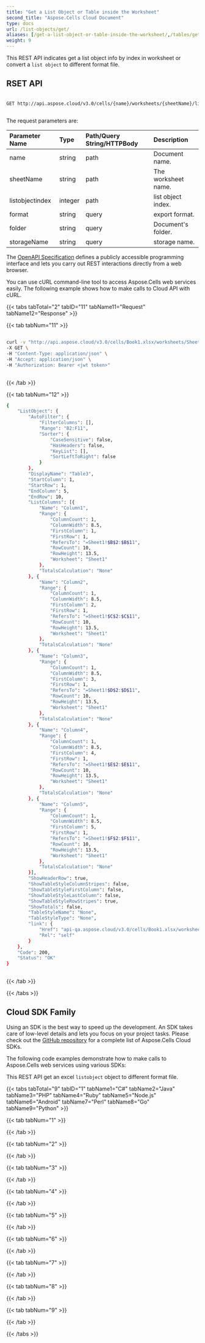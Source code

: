 ```yaml
---
title: "Get a List Object or Table inside the Worksheet"
second_title: "Aspose.Cells Cloud Document"
type: docs
url: /list-objects/get/
aliases: [/get-a-list-object-or-table-inside-the-worksheet/,/tables/get/]
weight: 9
---
```


This REST API indicates get a list object info by index in worksheet or convert a `list object`   to different format file. 

## RSET API
 
```bash
 
GET http://api.aspose.cloud/v3.0/cells/{name}/worksheets/{sheetName}/listobjects/{listobjectindex}
 
```
The request parameters are: 
 
| Parameter Name | Type | Path/Query String/HTTPBody | Description| 
| :- | :- | :- |:- | 
| name | string | path | Document name. |
| sheetName | string | path | The worksheet name. |
| listobjectindex | integer | path | list object index. |
| format | string | query | export format. |
| folder | string | query | Document's folder. |
| storageName | string | query | storage name. |
 
The [OpenAPI Specification](https://apireference.aspose.cloud/cells/#/ListObjects/GetWorksheetListObject) defines a publicly accessible programming interface and lets you carry out REST interactions directly from a web browser.
 
You can use cURL command-line tool to access Aspose.Cells web services easily. The following example shows how to make calls to Cloud API with cURL.
 
{{< tabs tabTotal="2" tabID="11" tabName11="Request" tabName12="Response" >}}
 
{{< tab tabNum="11" >}}
 
```bash
 
curl -v "http://api.aspose.cloud/v3.0/cells/Book1.xlsx/worksheets/Sheet1/listobjects/1" \
-X GET \
-H "Content-Type: application/json" \
-H "Accept: application/json" \
-H "Authorization: Bearer <jwt token>"
 
```
 
{{< /tab >}}
 
{{< tab tabNum="12" >}}
 
```bash
{
	"ListObject": {
		"AutoFilter": {
			"FilterColumns": [],
			"Range": "B2:F11",
			"Sorter": {
				"CaseSensitive": false,
				"HasHeaders": false,
				"KeyList": [],
				"SortLeftToRight": false
			}
		},
		"DisplayName": "Table3",
		"StartColumn": 1,
		"StartRow": 1,
		"EndColumn": 5,
		"EndRow": 10,
		"ListColumns": [{
			"Name": "Column1",
			"Range": {
				"ColumnCount": 1,
				"ColumnWidth": 8.5,
				"FirstColumn": 1,
				"FirstRow": 1,
				"RefersTo": "=Sheet1!$B$2:$B$11",
				"RowCount": 10,
				"RowHeight": 13.5,
				"Worksheet": "Sheet1"
			},
			"TotalsCalculation": "None"
		}, {
			"Name": "Column2",
			"Range": {
				"ColumnCount": 1,
				"ColumnWidth": 8.5,
				"FirstColumn": 2,
				"FirstRow": 1,
				"RefersTo": "=Sheet1!$C$2:$C$11",
				"RowCount": 10,
				"RowHeight": 13.5,
				"Worksheet": "Sheet1"
			},
			"TotalsCalculation": "None"
		}, {
			"Name": "Column3",
			"Range": {
				"ColumnCount": 1,
				"ColumnWidth": 8.5,
				"FirstColumn": 3,
				"FirstRow": 1,
				"RefersTo": "=Sheet1!$D$2:$D$11",
				"RowCount": 10,
				"RowHeight": 13.5,
				"Worksheet": "Sheet1"
			},
			"TotalsCalculation": "None"
		}, {
			"Name": "Column4",
			"Range": {
				"ColumnCount": 1,
				"ColumnWidth": 8.5,
				"FirstColumn": 4,
				"FirstRow": 1,
				"RefersTo": "=Sheet1!$E$2:$E$11",
				"RowCount": 10,
				"RowHeight": 13.5,
				"Worksheet": "Sheet1"
			},
			"TotalsCalculation": "None"
		}, {
			"Name": "Column5",
			"Range": {
				"ColumnCount": 1,
				"ColumnWidth": 8.5,
				"FirstColumn": 5,
				"FirstRow": 1,
				"RefersTo": "=Sheet1!$F$2:$F$11",
				"RowCount": 10,
				"RowHeight": 13.5,
				"Worksheet": "Sheet1"
			},
			"TotalsCalculation": "None"
		}],
		"ShowHeaderRow": true,
		"ShowTableStyleColumnStripes": false,
		"ShowTableStyleFirstColumn": false,
		"ShowTableStyleLastColumn": false,
		"ShowTableStyleRowStripes": true,
		"ShowTotals": false,
		"TableStyleName": "None",
		"TableStyleType": "None",
		"link": {
			"Href": "api-qa.aspose.cloud/v3.0/cells/Book1.xlsx/worksheets/Sheet1/listobjects/0",
			"Rel": "self"
		}
	},
	"Code": 200,
	"Status": "OK"
}
 
```
 
{{< /tab >}}
 
{{< /tabs >}}
 
## Cloud SDK Family
 
Using an SDK is the best way to speed up the development. An SDK takes care of low-level details and lets you focus on your project tasks. Please check out the [GitHub repository](https://github.com/aspose-cells-cloud) for a complete list of Aspose.Cells Cloud SDKs.
 
The following code examples demonstrate how to make calls to Aspose.Cells web services using various SDKs:
 
This REST API get an excel `listobject`  object to different format file.


{{< tabs tabTotal="9" tabID="1" tabName1="C#" tabName2="Java" tabName3="PHP" tabName4="Ruby" tabName5="Node.js" tabName6="Android" tabName7="Perl" tabName8="Go" tabName9="Python" >}}

{{< tab tabNum="1" >}}



{{< /tab >}}

{{< tab tabNum="2" >}}


{{< /tab >}}

{{< tab tabNum="3" >}}



{{< /tab >}}

{{< tab tabNum="4" >}}


{{< /tab >}}

{{< tab tabNum="5" >}}


{{< /tab >}}

{{< tab tabNum="6" >}}


{{< /tab >}}

{{< tab tabNum="7" >}}


{{< /tab >}}

{{< tab tabNum="8" >}}


{{< /tab >}}

{{< tab tabNum="9" >}}


{{< /tab >}}

{{< /tabs >}}
